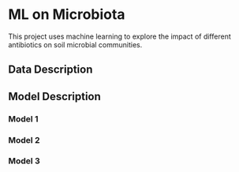 # ML on Microbiota
This project uses machine learning to explore the impact of different antibiotics on soil microbial communities.
## Data Description


## Model Description

### Model 1


### Model 2


### Model 3
